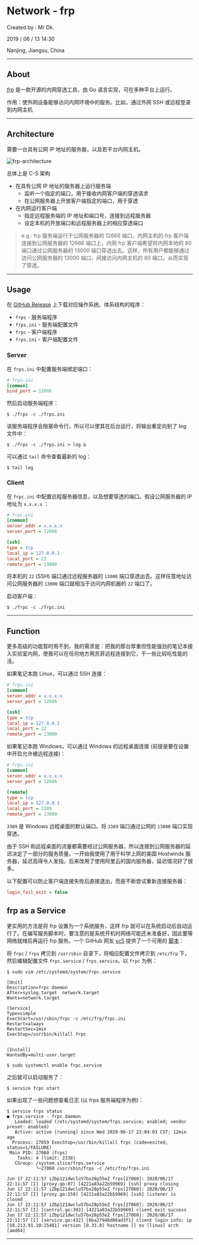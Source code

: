 # Network - frp

Created by : Mr Dk.

2019 / 06 / 13 14:30

Nanjing, Jiangsu, China

---

## About

[*frp*](https://github.com/fatedier/frp) 是一款开源的内网穿透工具，由 Go 语言实现，可在多种平台上运行。

作用：使外网设备能够访问内网环境中的服务。比如，通过外网 SSH 或远程登录到内网主机

---

## Architecture

需要一台具有公网 IP 地址的服务器，以及若干台内网主机。

![frp-architecture](../img/frp-architecture.png)

总体上是 C-S 架构

* 在具有公网 IP 地址的服务器上运行服务端
  * 监听一个指定的端口，用于接收内网客户端的穿透请求
  * 在公网服务器上开放客户端指定的端口，用于穿透
* 在内网运行客户端
  * 指定远程服务端的 IP 地址和端口号，连接到远程服务器
  * 设定本机的开放端口和远程服务器上的相应穿透端口

> e.g.: frp 服务端运行于公网服务器的 12666 端口，内网主机的 frp 客户端连接到公网服务器的 12666 端口上，内网 frp 客户端希望将内网本地的 80 端口通过公网服务器的 13000 端口穿透出去。这样，所有用户都能够通过访问公网服务器的 13000 端口，间接访问内网主机的 80 端口，从而实现了穿透。

---

## Usage

在 [GitHub Release](https://github.com/fatedier/frp/releases) 上下载对应操作系统、体系结构的程序：

* `frps` - 服务端程序
* `frps.ini` - 服务端配置文件
* `frpc` - 客户端程序
* `frps.ini` - 客户端配置文件

### Server

在 `frps.ini` 中配置服务端绑定端口：

```ini
# frps.ini
[common]
bind_port = 12666
```

然后启动服务端程序：

```console
$ ./frps -c ./frps.ini
```

该服务端程序会阻塞命令行，所以可以使其在后台运行，将输出重定向到了 log 文件中：

```console
$ ./frps -c ./frps.ini > log &
```

可以通过 `tail` 命令查看最新的 log：

```console
$ tail log
```

### Client

在 `frpc.ini` 中配置远程服务器信息，以及想要穿透的端口。假设公网服务器的 IP 地址为 `x.x.x.x` ：

```ini
# frpc.ini
[common]
server_addr = x.x.x.x
server_port = 12666

[ssh]
type = tcp
local_ip = 127.0.0.1
local_port = 22
remote_port = 13000
```

将本机的 `22` (SSH) 端口通过远程服务器的 `13000` 端口穿透出去。这样任意地址访问公网服务器的 `13000` 端口就相当于访问内网机器的 `22` 端口了。

启动客户端：

```console
$ ./frpc -c ./frpc.ini
```

---

## Function

更多高级的功能暂时用不到，我的需求是：把我的那台厚重但性能强劲的笔记本接入实验室内网，使我可以在任何地方用苏菲远程连接到它，干一些比较吃性能的活。

如果笔记本跑 Linux，可以通过 SSH 连接：

```ini
# frpc.ini
[common]
server_addr = x.x.x.x
server_port = 12666

[ssh]
type = tcp
local_ip = 127.0.0.1
local_port = 22
remote_port = 13000
```

如果笔记本跑 Windows，可以通过 Windows 的远程桌面连接 (前提是要在设置中开启允许被远程连接)：

```ini
# frpc.ini
[common]
server_addr = x.x.x.x
server_port = 12666

[remote]
type = tcp
local_ip = 127.0.0.1
local_port = 3389
remote_port = 13000
```

`3389` 是 Windows 远程桌面的默认端口。将 `3389` 端口通过公网的 `13000` 端口实现穿透。

由于 SSH 和远程桌面的流量都需要经过公网服务器，所以连接到公网服务器的延迟决定了一部分的服务质量。一开始我使用了用于科学上网的美国 Hostwinds 服务器，延迟高得令人发指。后来改用了使用阿里云的国内服务器，延迟情况好了很多。

以下配置可以防止客户端连接失败后直接退出，而是不断尝试重新连接服务器：

```ini
login_fail_exit = false
```

## frp as a Service

更实用的方法是将 frp 设置为一个系统服务，这样 frp 就可以在系统启动后自动运行了。在编写服务脚本时，要注意的是系统开机时网络可能还未准备好，因此要等网络就绪后再运行 frp 服务。一个 GitHub 网友 [vc5](https://github.com/vc5) 提供了一个可用的 [脚本](https://github.com/fatedier/frp/issues/176)：

将 `frpc` / `frps` 拷贝到 `/usr/sbin` 目录下，将相应配置文件拷贝到 `/etc/frp` 下，然后编辑配置文件 `frpc.service` / `frps.service`。以 `frpc` 为例：

```console
$ sudo vim /etc/systemd/system/frpc.service
```

```
[Unit]
Description=frpc daemon
After=syslog.target  network.target
Wants=network.target

[Service]
Type=simple
ExecStart=/usr/sbin/frpc -c /etc/frp/frpc.ini
Restart=always
RestartSec=1min
ExecStop=/usr/bin/killall frpc


[Install]
WantedBy=multi-user.target
```

```console
$ sudo systemctl enable frpc.service
```

之后就可以启动服务了：

```console
$ service frpc start
```

如果出现了一些问题想查看日志 (以 frps 服务端程序为例)：

```console
$ service frps status
● frps.service - frpc daemon
   Loaded: loaded (/etc/systemd/system/frps.service; enabled; vendor preset: enabled)
   Active: active (running) since Wed 2020-06-17 22:04:03 CST; 12min ago
  Process: 27059 ExecStop=/usr/bin/killall frpc (code=exited, status=1/FAILURE)
 Main PID: 27060 (frps)
    Tasks: 4 (limit: 2338)
   CGroup: /system.slice/frps.service
           └─27060 /usr/sbin/frps -c /etc/frp/frps.ini

Jun 17 22:11:57 iZbp121dwclu57bx28p55eZ frps[27060]: 2020/06/17 22:11:57 [I] [proxy.go:87] [4221a83a22b59969] [ssh] proxy closing
Jun 17 22:11:57 iZbp121dwclu57bx28p55eZ frps[27060]: 2020/06/17 22:11:57 [I] [proxy.go:159] [4221a83a22b59969] [ssh] listener is closed
Jun 17 22:11:57 iZbp121dwclu57bx28p55eZ frps[27060]: 2020/06/17 22:11:57 [I] [control.go:383] [4221a83a22b59969] client exit success
Jun 17 22:11:57 iZbp121dwclu57bx28p55eZ frps[27060]: 2020/06/17 22:11:57 [I] [service.go:432] [6ba27948d06ad3f1] client login info: ip [58.213.91.10:25481] version [0.33.0] hostname [] os [linux] arch [amd64]
```

---

